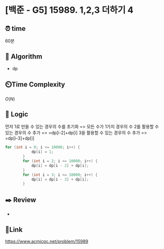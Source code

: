 # [백준 - G5] 15989. 1,2,3 더하기 4

## ⏰ **time**

60분

## :pushpin: **Algorithm**

- dp

## ⏲️**Time Complexity**

$O(N)$

## :round_pushpin: **Logic**
먼저 1로 만들 수 있는 경우의 수를 초기화 => 모든 수가 1가지 경우의 수
2를 활용할 수 있는 경우의 수 추가 => =dp[i-2]+dp[i]
3을 활용할 수 있는 경우의 수 추가 => =dp[i-3]+dp[i]
```java
for (int i = 0; i <= 10000; i++) {
            dp[i] = 1;
        }
        for (int i = 2; i <= 10000; i++) {
            dp[i] = dp[i - 2] + dp[i];
        }
        for (int i = 3; i <= 10000; i++) {
            dp[i] = dp[i - 3] + dp[i];
        }
```

## :black_nib: **Review**
- 

## 📡**Link**

https://www.acmicpc.net/problem/15989
